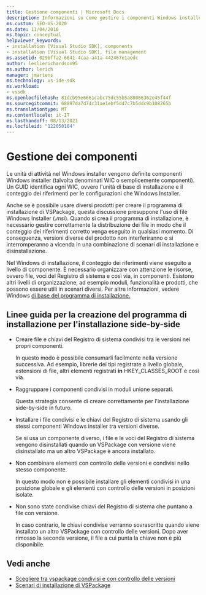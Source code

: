 ```yaml
---
title: Gestione componenti | Microsoft Docs
description: Informazioni su come gestire i componenti Windows installer durante la creazione di un programma di installazione VSPackage in Visual Studio.
ms.custom: SEO-VS-2020
ms.date: 11/04/2016
ms.topic: conceptual
helpviewer_keywords:
- installation [Visual Studio SDK], components
- installation [Visual Studio SDK], file management
ms.assetid: 029bffa2-6841-4caa-a41a-442467e1aedc
author: leslierichardson95
ms.author: lerich
manager: jmartens
ms.technology: vs-ide-sdk
ms.workload:
- vssdk
ms.openlocfilehash: 81dcb95e6661cabc75dc55b5a88066362e45f44f
ms.sourcegitcommit: 68897da7d74c31ae1ebf5d47c7b5ddc9b108265b
ms.translationtype: MT
ms.contentlocale: it-IT
ms.lasthandoff: 08/13/2021
ms.locfileid: "122050104"
---
```

# <a name="component-management"></a>Gestione dei componenti
Le unità di attività nel Windows installer vengono definite componenti Windows installer (talvolta denominati WIC o semplicemente componenti). Un GUID identifica ogni WIC, ovvero l'unità di base di installazione e il conteggio dei riferimenti per le configurazioni che Windows Installer.

 Anche se è possibile usare diversi prodotti per creare il programma di installazione di VSPackage, questa discussione presuppone l'uso di file Windows Installer (*.msi*). Quando si crea il programma di installazione, è necessario gestire correttamente la distribuzione dei file in modo che il conteggio dei riferimenti corretto venga eseguito in qualsiasi momento. Di conseguenza, versioni diverse del prodotto non interferiranno o si interromperanno a vicenda in una combinazione di scenari di installazione e disinstallazione.

 Nel Windows di installazione, il conteggio dei riferimenti viene eseguito a livello di componente. È necessario organizzare con attenzione le risorse, ovvero file, voci del Registro di sistema e così via, in componenti. Esistono altri livelli di organizzazione, ad esempio moduli, funzionalità e prodotti, che possono essere utili in scenari diversi. Per altre informazioni, vedere Windows [di base del programma di installazione.](../../extensibility/internals/windows-installer-basics.md)

## <a name="guidelines-of-authoring-setup-for-side-by-side-installation"></a>Linee guida per la creazione del programma di installazione per l'installazione side-by-side

- Creare file e chiavi del Registro di sistema condivisi tra le versioni nei propri componenti.

     In questo modo è possibile consumarli facilmente nella versione successiva. Ad esempio, librerie dei tipi registrate a livello globale, estensioni di file, altri elementi registrati **in** HKEY_CLASSES_ROOT e così via.

- Raggruppare i componenti condivisi in moduli unione separati.

     Questa strategia consente di creare correttamente per l'installazione side-by-side in futuro.

- Installare i file condivisi e le chiavi del Registro di sistema usando gli stessi componenti Windows installer tra versioni diverse.

     Se si usa un componente diverso, i file e le voci del Registro di sistema vengono disinstallati quando un VSPackage con versione viene disinstallato ma un altro VSPackage è ancora installato.

- Non combinare elementi con controllo delle versioni e condivisi nello stesso componente.

     In questo modo non è possibile installare gli elementi condivisi in una posizione globale e gli elementi con controllo delle versioni in posizioni isolate.

- Non sono state condivise chiavi del Registro di sistema che puntano a file con versione.

     In caso contrario, le chiavi condivise verranno sovrascritte quando viene installato un altro VSPackage con controllo delle versioni. Dopo aver rimosso la seconda versione, il file a cui punta la chiave non è più disponibile.

## <a name="see-also"></a>Vedi anche
- [Scegliere tra vspackage condivisi e con controllo delle versioni](../../extensibility/choosing-between-shared-and-versioned-vspackages.md)
- [Scenari di installazione di VSPackage](../../extensibility/internals/vspackage-setup-scenarios.md)
